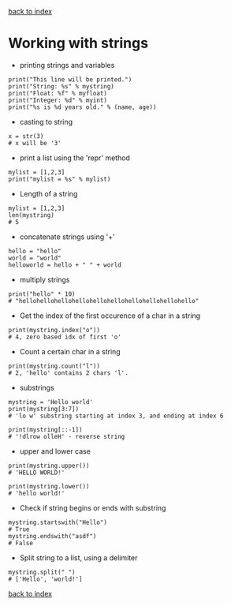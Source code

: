 [back to index](README.md)

# Working with strings

* printing strings and variables
```
print("This line will be printed.")
print("String: %s" % mystring)
print("Float: %f" % myfloat)
print("Integer: %d" % myint)
print("%s is %d years old." % (name, age))
```
* casting to string
```
x = str(3)
# x will be '3'
```
* print a list using the 'repr' method
```
mylist = [1,2,3]
print("mylist = %s" % mylist)
```
* Length of a string
```
mylist = [1,2,3]
len(mystring)
# 5
```
* concatenate strings using '+'
```
hello = "hello"
world = "world"
helloworld = hello + " " + world
```
* multiply strings
```
print("hello" * 10)
# "hellohellohellohellohellohellohellohellohellohello"
```
* Get the index of the first occurence of a char in a string
```
print(mystring.index("o"))
# 4, zero based idx of first 'o'
```
* Count a certain char in a string
```
print(mystring.count("l"))
# 2, 'hello' contains 2 chars 'l'.
```
* substrings
```
mystring = 'Hello world'
print(mystring[3:7])
# 'lo w' substring starting at index 3, and ending at index 6

print(mystring[::-1])
# '!dlrow olleH' - reverse string
```
* upper and lower case
```
print(mystring.upper())
# 'HELLO WORLD!'

print(mystring.lower())
# 'hello world!'
```
* Check if string begins or ends with substring
```
mystring.startswith("Hello")
# True
mystring.endswith("asdf")
# False
```
* Split string to a list, using a delimiter
```
mystring.split(" ")
# ['Hello', 'world!']
```

[back to index](README.md)
